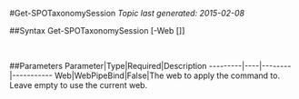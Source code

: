 #Get-SPOTaxonomySession
*Topic last generated: 2015-02-08*


##Syntax
    Get-SPOTaxonomySession [-Web [<WebPipeBind>]]

&nbsp;

##Parameters
Parameter|Type|Required|Description
---------|----|--------|-----------
Web|WebPipeBind|False|The web to apply the command to. Leave empty to use the current web.
